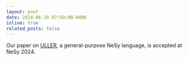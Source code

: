 ```yaml
---
layout: post
date: 2024-06-20 07:59:00-0400
inline: true
related_posts: false
---
```


Our paper on [ULLER](https://arxiv.org/abs/2405.00532), a general-purpose NeSy language, is accepted at NeSy 2024.
